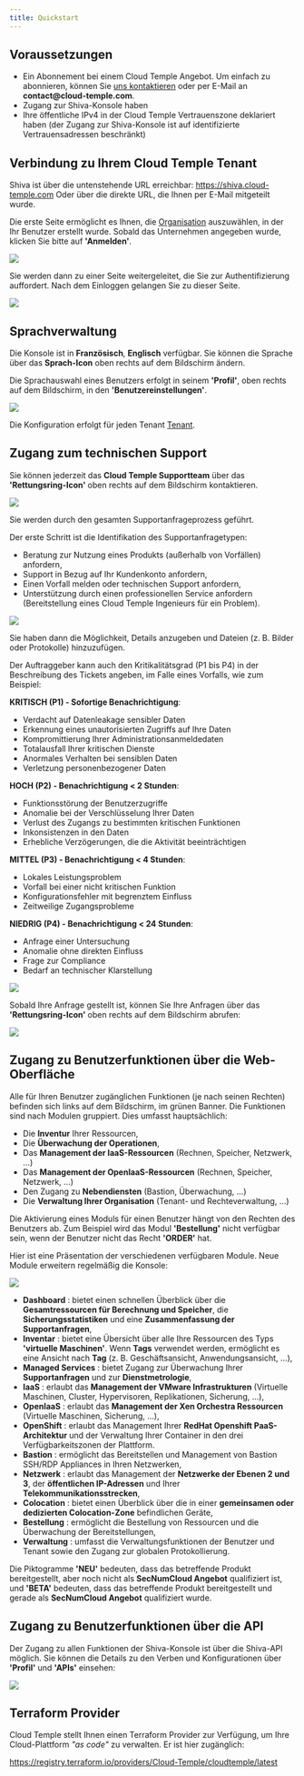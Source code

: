 ```yaml
---
title: Quickstart
---
```


## Voraussetzungen
- Ein Abonnement bei einem Cloud Temple Angebot. Um einfach zu abonnieren, können Sie [uns kontaktieren](https://www.cloud-temple.com/contactez-nous/) oder per E-Mail an __contact@cloud-temple.com__.
- Zugang zur Shiva-Konsole haben
- Ihre öffentliche IPv4 in der Cloud Temple Vertrauenszone deklariert haben (der Zugang zur Shiva-Konsole ist auf identifizierte Vertrauensadressen beschränkt)

## Verbindung zu Ihrem Cloud Temple Tenant
Shiva ist über die untenstehende URL erreichbar:
    https://shiva.cloud-temple.com
    Oder über die direkte URL, die Ihnen per E-Mail mitgeteilt wurde.

Die erste Seite ermöglicht es Ihnen, die [Organisation](iam/concepts.md#organisations) auszuwählen, in der Ihr Benutzer erstellt wurde.
Sobald das Unternehmen angegeben wurde, klicken Sie bitte auf __'Anmelden'__.

![](images/shiva_login.png)

Sie werden dann zu einer Seite weitergeleitet, die Sie zur Authentifizierung auffordert.
Nach dem Einloggen gelangen Sie zu dieser Seite.

![](images/shiva_home.png)

## Sprachverwaltung
Die Konsole ist in __Französisch__, __Englisch__ verfügbar. Sie können die Sprache über das __Sprach-Icon__ oben rechts auf dem Bildschirm ändern.

Die Sprachauswahl eines Benutzers erfolgt in seinem __'Profil'__, oben rechts auf dem Bildschirm, in den __'Benutzereinstellungen'__.

![](images/shiva_profil_006.png)

Die Konfiguration erfolgt für jeden Tenant [Tenant](iam/concepts.md#tenant).

## Zugang zum technischen Support

Sie können jederzeit das __Cloud Temple Supportteam__ über das __'Rettungsring-Icon'__ oben rechts auf dem Bildschirm kontaktieren.

![](images/shiva_support.png)

Sie werden durch den gesamten Supportanfrageprozess geführt.

Der erste Schritt ist die Identifikation des Supportanfragetypen:

- Beratung zur Nutzung eines Produkts (außerhalb von Vorfällen) anfordern,
- Support in Bezug auf Ihr Kundenkonto anfordern,
- Einen Vorfall melden oder technischen Support anfordern,
- Unterstützung durch einen professionellen Service anfordern (Bereitstellung eines Cloud Temple Ingenieurs für ein Problem).

![](images/shiva_support_01.png)

Sie haben dann die Möglichkeit, Details anzugeben und Dateien (z. B. Bilder oder Protokolle) hinzuzufügen.

Der Auftraggeber kann auch den Kritikalitätsgrad (P1 bis P4) in der Beschreibung des Tickets angeben, im Falle eines Vorfalls, wie zum Beispiel:

**KRITISCH (P1) - Sofortige Benachrichtigung**:

- Verdacht auf Datenleakage sensibler Daten
- Erkennung eines unautorisierten Zugriffs auf Ihre Daten
- Kompromittierung Ihrer Administrationsanmeldedaten
- Totalausfall Ihrer kritischen Dienste
- Anormales Verhalten bei sensiblen Daten
- Verletzung personenbezogener Daten

**HOCH (P2) - Benachrichtigung < 2 Stunden**:

- Funktionsstörung der Benutzerzugriffe
- Anomalie bei der Verschlüsselung Ihrer Daten
- Verlust des Zugangs zu bestimmten kritischen Funktionen
- Inkonsistenzen in den Daten
- Erhebliche Verzögerungen, die die Aktivität beeinträchtigen

**MITTEL (P3) - Benachrichtigung < 4 Stunden**:

- Lokales Leistungsproblem
- Vorfall bei einer nicht kritischen Funktion
- Konfigurationsfehler mit begrenztem Einfluss
- Zeitweilige Zugangsprobleme

**NIEDRIG (P4) - Benachrichtigung < 24 Stunden**:

- Anfrage einer Untersuchung
- Anomalie ohne direkten Einfluss
- Frage zur Compliance
- Bedarf an technischer Klarstellung

![](images/shiva_support_02.png)

Sobald Ihre Anfrage gestellt ist, können Sie Ihre Anfragen über das __'Rettungsring-Icon'__ oben rechts auf dem Bildschirm abrufen:

![](images/shiva_support_03.png)

## Zugang zu Benutzerfunktionen über die Web-Oberfläche

Alle für Ihren Benutzer zugänglichen Funktionen (je nach seinen Rechten) befinden sich links auf dem Bildschirm, im grünen Banner.
Die Funktionen sind nach Modulen gruppiert. Dies umfasst hauptsächlich:

- Die __Inventur__ Ihrer Ressourcen,
- Die __Überwachung der Operationen__,
- Das __Management der IaaS-Ressourcen__ (Rechnen, Speicher, Netzwerk, ...)
- Das __Management der OpenIaaS-Ressourcen__ (Rechnen, Speicher, Netzwerk, ...)
- Den Zugang zu __Nebendiensten__ (Bastion, Überwachung, ...)
- Die __Verwaltung Ihrer Organisation__ (Tenant- und Rechteverwaltung, ...)

Die Aktivierung eines Moduls für einen Benutzer hängt von den Rechten des Benutzers ab. Zum Beispiel wird das Modul __'Bestellung'__ nicht verfügbar sein, wenn der Benutzer nicht das Recht __'ORDER'__ hat.

Hier ist eine Präsentation der verschiedenen verfügbaren Module. Neue Module erweitern regelmäßig die Konsole:

![](images/shiva_onboard_007.png)

- __Dashboard__ : bietet einen schnellen Überblick über die __Gesamtressourcen für Berechnung und Speicher__, die __Sicherungsstatistiken__ und eine __Zusammenfassung der Supportanfragen__,
- __Inventar__ : bietet eine Übersicht über alle Ihre Ressourcen des Typs __'virtuelle Maschinen'__. Wenn __Tags__ verwendet werden, ermöglicht es eine Ansicht nach __Tag__ (z. B. Geschäftsansicht, Anwendungsansicht, ...),
- __Managed Services__ : bietet Zugang zur Überwachung Ihrer __Supportanfragen__ und zur __Dienstmetrologie__,
- __IaaS__ : erlaubt das __Management der VMware Infrastrukturen__ (Virtuelle Maschinen, Cluster, Hypervisoren, Replikationen, Sicherung, ...),
- __OpenIaaS__ : erlaubt das __Management der Xen Orchestra Ressourcen__ (Virtuelle Maschinen, Sicherung, ...),
- __OpenShift__ : erlaubt das Management Ihrer **RedHat Openshift PaaS-Architektur** und der Verwaltung Ihrer Container in den drei Verfügbarkeitszonen der Plattform.
- __Bastion__ : ermöglicht das Bereitstellen und Management von Bastion SSH/RDP Appliances in Ihren Netzwerken,
- __Netzwerk__ : erlaubt das Management der __Netzwerke der Ebenen 2 und 3__, der __öffentlichen IP-Adressen__ und Ihrer __Telekommunikationsstrecken__,
- __Colocation__ : bietet einen Überblick über die in einer __gemeinsamen oder dedizierten Colocation-Zone__ befindlichen Geräte,
- __Bestellung__ : ermöglicht die Bestellung von Ressourcen und die Überwachung der Bereitstellungen,
- __Verwaltung__ : umfasst die Verwaltungsfunktionen der Benutzer und Tenant sowie den Zugang zur globalen Protokollierung.

Die Piktogramme __'NEU'__ bedeuten, dass das betreffende Produkt bereitgestellt, aber noch nicht als __SecNumCloud Angebot__ qualifiziert ist, und __'BETA'__ bedeuten, dass das betreffende Produkt bereitgestellt und gerade als __SecNumCloud Angebot__ qualifiziert wurde.

## Zugang zu Benutzerfunktionen über die API

Der Zugang zu allen Funktionen der Shiva-Konsole ist über die Shiva-API möglich. Sie können die Details zu den Verben und Konfigurationen über __'Profil'__ und __'APIs'__ einsehen:

![](images/shiva_onboard_008.png)

## Terraform Provider

Cloud Temple stellt Ihnen einen Terraform Provider zur Verfügung, um Ihre Cloud-Plattform *"as code"* zu verwalten. Er ist hier zugänglich:

https://registry.terraform.io/providers/Cloud-Temple/cloudtemple/latest